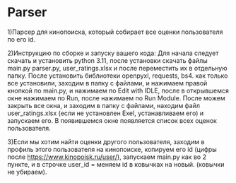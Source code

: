 # Parser
1)Парсер для кинопоиска, который собирает все оценки пользователя по его id.

2)Инструкцию по сборке и запуску вашего кода: Для начала следует скачать и установить python 3.11, после установки скачать файлы main.py parser.py, user_ratings.xlsx и после переместить их в отдельную папку. После установить библиотеки openpyxl, requests, bs4. как только все установили, заходим в папку с файлами, и нажимаем правой кнопкой по main.py, и нажимаем по Edit with IDLE, после в открывшемся окне нажимаем по Run, после нажимаем по Run Module. После можем закрыть все окна, и заходим в папку с файлами, находим файл user_ratings.xlsx (если не установлен Exel, устанавливаем его) и запускаем его. В появившемся окне появляется список всех оценок пользователя.

3)Если мы хотим найти оценки другого пользователя, заходим в профиль этого пользователя на кинопоиске, копируем его id (цифры после https://www.kinopoisk.ru/user/), запускаем main.py как во 2 пункте, и в строчке user_id = меняем id в ковычках на новый. (ковычки не убираем).
